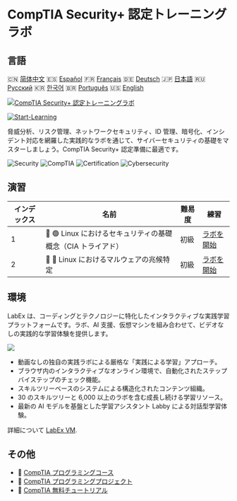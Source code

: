 # CompTIA Security+ 認定トレーニングラボ

## 言語

🇨🇳 [简体中文](README_zh.md) 🇪🇸 [Español](README_es.md) 🇫🇷 [Français](README_fr.md) 🇩🇪 [Deutsch](README_de.md) 🇯🇵 [日本語](README_ja.md) 🇷🇺 [Русский](README_ru.md) 🇰🇷 [한국어](README_ko.md) 🇧🇷 [Português](README_pt.md) 🇺🇸 [English](README.md) 

[![CompTIA Security+ 認定トレーニングラボ](https://cover-creator.labex.io/comptia-security-plus-training-labs.png?lang=ja)](https://labex.io/ja/courses/comptia-security-plus-training-labs)

[![Start-Learning](https://img.shields.io/badge/Start-Learning-whitesmoke?style=for-the-badge)](https://labex.io/ja/courses/comptia-security-plus-training-labs)

脅威分析、リスク管理、ネットワークセキュリティ、ID 管理、暗号化、インシデント対応を網羅した実践的なラボを通じて、サイバーセキュリティの基礎をマスターしましょう。CompTIA Security+ 認定準備に最適です。

![Security](https://img.shields.io/badge/Security-whitesmoke?style=for-the-badge&logo=security)
![CompTIA](https://img.shields.io/badge/CompTIA-whitesmoke?style=for-the-badge&logo=comptia)
![Certification](https://img.shields.io/badge/Certification-whitesmoke?style=for-the-badge&logo=certification)
![Cybersecurity](https://img.shields.io/badge/Cybersecurity-whitesmoke?style=for-the-badge&logo=cybersecurity)


## 演習

|   インデックス | 名前                                                         | 難易度   | 練習                                                                                                                                  |
|----------------|--------------------------------------------------------------|----------|---------------------------------------------------------------------------------------------------------------------------------------|
|              1 | 📖 🟢 Linux におけるセキュリティの基礎概念（CIA トライアド） | 初級     | <a target='_blank' href='https://labex.io/ja/tutorials/linux-foundational-security-concepts-cia-triad-in-linux-592882'>ラボを開始</a> |
|              2 | 📖 🔵 Linux におけるマルウェアの兆候特定                     | 初級     | <a target='_blank' href='https://labex.io/ja/tutorials/linux-identifying-malware-indicators-on-linux-592887'>ラボを開始</a>           |

## 環境

LabEx は、コーディングとテクノロジーに特化したインタラクティブな実践学習プラットフォームです。ラボ、AI 支援、仮想マシンを組み合わせて、ビデオなしの実践的な学習体験を提供します。

![](https://tutorial-screenshot.getvm.io/images/vm-1725247253.png)

- 動画なしの独自の実践ラボによる厳格な「実践による学習」アプローチ。
- ブラウザ内のインタラクティブなオンライン環境で、自動化されたステップバイステップのチェック機能。
- スキルツリーベースのシステムによる構造化されたコンテンツ組織。
- 30 のスキルツリーと 6,000 以上のラボを含む成長し続ける学習リソース。
- 最新の AI モデルを基盤とした学習アシスタント Labby による対話型学習体験。

詳細について [LabEx VM](https://support.labex.io/using-labex/virtual-machine).

## その他

- 🔗 [CompTIA プログラミングコース](https://github.com/labex-labs/awesome-programming-courses)
- 🔗 [CompTIA プログラミングプロジェクト](https://github.com/labex-labs/awesome-programming-projects)
- 🔗 [CompTIA 無料チュートリアル](https://github.com/labex-labs/comptia-free-tutorials)

